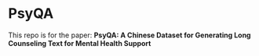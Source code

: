 # PsyQA

This repo is for the paper: **PsyQA: A Chinese Dataset for Generating Long Counseling Text for Mental Health Support**

